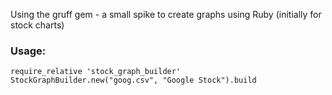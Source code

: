 Using the gruff gem - a small spike to create graphs using Ruby (initially for stock charts)

### Usage:

```
require_relative 'stock_graph_builder'
StockGraphBuilder.new("goog.csv", "Google Stock").build

```